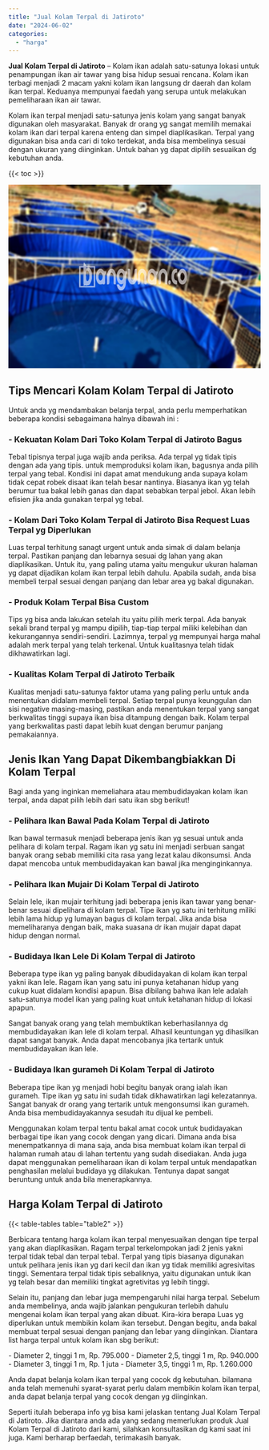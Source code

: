 ```yaml
---
title: "Jual Kolam Terpal di Jatiroto"
date: "2024-06-02"
categories: 
  - "harga"
---
```


**Jual Kolam Terpal di Jatiroto** – Kolam ikan adalah satu-satunya lokasi untuk penampungan ikan air tawar yang bisa hidup sesuai rencana. Kolam ikan terbagi menjadi 2 macam yakni kolam ikan langsung dr daerah dan kolam ikan terpal. Keduanya mempunyai faedah yang serupa untuk melakukan pemeliharaan ikan air tawar.

Kolam ikan terpal menjadi satu-satunya jenis kolam yang sangat banyak digunakan oleh masyarakat. Banyak dr orang yg sangat memilih memakai kolam ikan dari terpal karena enteng dan simpel diaplikasikan. Terpal yang digunakan bisa anda cari di toko terdekat, anda bisa membelinya sesuai dengan ukuran yang diinginkan. Untuk bahan yg dapat dipilih sesuaikan dg kebutuhan anda.

{{< toc >}}

![Jual Kolam Terpal di Jatiroto](/images/jual-kolam-terpal-02.png)

## Tips Mencari Kolam Kolam Terpal di Jatiroto

Untuk anda yg mendambakan belanja terpal, anda perlu memperhatikan beberapa kondisi sebagaimana halnya dibawah ini :

### \- Kekuatan Kolam Dari Toko Kolam Terpal di Jatiroto Bagus

Tebal tipisnya terpal juga wajib anda periksa. Ada terpal yg tidak tipis dengan ada yang tipis. untuk memproduksi kolam ikan, bagusnya anda pilih terpal yang tebal. Kondisi ini dapat amat mendukung anda supaya kolam tidak cepat robek disaat ikan telah besar nantinya. Biasanya ikan yg telah berumur tua bakal lebih ganas dan dapat sebabkan terpal jebol. Akan lebih efisien jika anda gunakan terpal yg tebal.

### \- Kolam Dari Toko Kolam Terpal di Jatiroto Bisa Request Luas Terpal yg Diperlukan

Luas terpal terhitung sanagt urgent untuk anda simak di dalam belanja terpal. Pastikan panjang dan lebarnya sesuai dg lahan yang akan diaplikasikan. Untuk itu, yang paling utama yaitu mengukur ukuran halaman yg dapat dijadikan kolam ikan terpal lebih dahulu. Apabila sudah, anda bisa membeli terpal sesuai dengan panjang dan lebar area yg bakal digunakan.

### \- Produk Kolam Terpal Bisa Custom

Tips yg bisa anda lakukan setelah itu yaitu pilih merk terpal. Ada banyak sekali brand terpal yg mampu dipilih, tiap-tiap terpal miliki kelebihan dan kekurangannya sendiri-sendiri. Lazimnya, terpal yg mempunyai harga mahal adalah merk terpal yang telah terkenal. Untuk kualitasnya telah tidak dikhawatirkan lagi.

### \- Kualitas Kolam Terpal di Jatiroto Terbaik

Kualitas menjadi satu-satunya faktor utama yang paling perlu untuk anda menentukan didalam membeli terpal. Setiap terpal punya keunggulan dan sisi negative masing-masing, pastikan anda menentukan terpal yang sangat berkwalitas tinggi supaya ikan bisa ditampung dengan baik. Kolam terpal yang berkwalitas pasti dapat lebih kuat dengan berumur panjang pemakaiannya.

## Jenis Ikan Yang Dapat Dikembangbiakkan Di Kolam Terpal

Bagi anda yang inginkan memeliahara atau membudidayakan kolam ikan terpal, anda dapat pilih lebih dari satu ikan sbg berikut!

### \- Pelihara Ikan Bawal Pada Kolam Terpal di Jatiroto

Ikan bawal termasuk menjadi beberapa jenis ikan yg sesuai untuk anda pelihara di kolam terpal. Ragam ikan yg satu ini menjadi serbuan sangat banyak orang sebab memiliki cita rasa yang lezat kalau dikonsumsi. Anda dapat mencoba untuk membudidayakan kan bawal jika menginginkannya.

### \- Pelihara Ikan Mujair Di Kolam Terpal di Jatiroto

Selain lele, ikan mujair terhitung jadi beberapa jenis ikan tawar yang benar-benar sesuai dipelihara di kolam terpal. Tipe ikan yg satu ini terhitung miliki lebih lama hidup yg lumayan bagus di kolam terpal. Jika anda bisa memeliharanya dengan baik, maka suasana dr ikan mujair dapat dapat hidup dengan normal.

### \- Budidaya Ikan Lele Di Kolam Terpal di Jatiroto

Beberapa type ikan yg paling banyak dibudidayakan di kolam ikan terpal yakni ikan lele. Ragam ikan yang satu ini punya ketahanan hidup yang cukup kuat didalam kondisi apapun. Bisa dibilang bahwa ikan lele adalah satu-satunya model ikan yang paling kuat untuk ketahanan hidup di lokasi apapun.

Sangat banyak orang yang telah membuktikan keberhasilannya dg membudidayakan ikan lele di kolam terpal. Alhasil keuntungan yg dihasilkan dapat sangat banyak. Anda dapat mencobanya jika tertarik untuk membudidayakan ikan lele.

### \- Budidaya Ikan gurameh Di Kolam Terpal di Jatiroto

Beberapa tipe ikan yg menjadi hobi begitu banyak orang ialah ikan gurameh. Tipe ikan yg satu ini sudah tidak dikhawatirkan lagi kelezatannya. Sangat banyak dr orang yang tertarik untuk mengonsumsi ikan gurameh. Anda bisa membudidayakannya sesudah itu dijual ke pembeli.

Menggunakan kolam terpal tentu bakal amat cocok untuk budidayakan berbagai tipe ikan yang cocok dengan yang dicari. Dimana anda bisa menempatkannya di mana saja, anda bisa membuat kolam ikan terpal di halaman rumah atau di lahan tertentu yang sudah disediakan. Anda juga dapat menggunakan pemeliharaan ikan di kolam terpal untuk mendapatkan penghasilan melalui budidaya yg dilakukan. Tentunya dapat sangat beruntung untuk anda bila menerapkannya.

## Harga Kolam Terpal di Jatiroto

{{< table-tables table="table2" >}}

Berbicara tentang harga kolam ikan terpal menyesuaikan dengan tipe terpal yang akan diaplikasikan. Ragam terpal terkelompokan jadi 2 jenis yakni terpal tidak tebal dan terpal tebal. Terpal yang tipis biasanya digunakan untuk pelihara jenis ikan yg dari kecil dan ikan yg tidak memiliki agresivitas tinggi. Sementara terpal tidak tipis sebaliknya, yaitu digunakan untuk ikan yg telah besar dan memiliki tingkat agretivitas yg lebih tinggi.

Selain itu, panjang dan lebar juga mempengaruhi nilai harga terpal. Sebelum anda membelinya, anda wajib jalankan pengukuran terlebih dahulu mengenai kolam ikan terpal yang akan dibuat. Kira-kira berapa Luas yg diperlukan untuk membikin kolam ikan tersebut. Dengan begitu, anda bakal membuat terpal sesuai dengan panjang dan lebar yang diinginkan. Diantara list harga terpal untuk kolam ikan sbg berikut:

\- Diameter 2, tinggi 1 m, Rp. 795.000 - Diameter 2,5, tinggi 1 m, Rp. 940.000 - Diameter 3, tinggi 1 m, Rp. 1 juta - Diameter 3,5, tinggi 1 m, Rp. 1.260.000

Anda dapat belanja kolam ikan terpal yang cocok dg kebutuhan. bilamana anda telah memenuhi syarat-syarat perlu dalam membikin kolam ikan terpal, anda dapat belanja terpal yang cocok dengan yg diinginkan.

Seperti itulah beberapa info yg bisa kami jelaskan tentang Jual Kolam Terpal di Jatiroto. Jika diantara anda ada yang sedang memerlukan produk Jual Kolam Terpal di Jatiroto dari kami, silahkan konsultasikan dg kami saat ini juga. Kami berharap berfaedah, terimakasih banyak.
